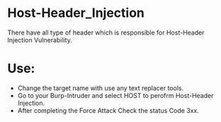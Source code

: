# Host-Header_Injection
There have all type of header which is responsible for Host-Header Injection Vulnerability.
# Use:
 * Change the target name with use any text replacer tools.
 * Go to your Burp-Intruder and select HOST to perofrm Host-Header Injection.
 * After completing the Force Attack Check the status Code 3xx.
